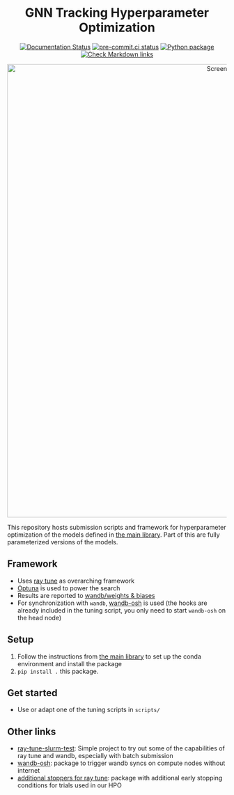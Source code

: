 <div align="center">

# GNN Tracking Hyperparameter Optimization

[![Documentation Status](https://readthedocs.org/projects/gnn-tracking-hpo/badge/?version=latest)](https://gnn-tracking-hpo.readthedocs.io/en/latest/?badge=latest)
[![pre-commit.ci status](https://results.pre-commit.ci/badge/github/gnn-tracking/hyperparameter_optimization/main.svg)](https://results.pre-commit.ci/latest/github/gnn-tracking/hyperparameter_optimization/main)
[![Python package](https://github.com/gnn-tracking/hyperparameter_optimization/actions/workflows/test.yaml/badge.svg)](https://github.com/gnn-tracking/hyperparameter_optimization/actions/workflows/test.yaml)
[![Check Markdown links](https://github.com/gnn-tracking/hyperparameter_optimization/actions/workflows/check-links.yaml/badge.svg)](https://github.com/gnn-tracking/hyperparameter_optimization/actions/workflows/check-links.yaml)

<img width="1042" alt="Screenshot of wandb" src="https://user-images.githubusercontent.com/13602468/200128053-403ba2ac-7b52-4822-a34a-f154f38cb874.png">

</div>

This repository hosts submission scripts and framework for hyperparameter optimization
of the models defined in [the main library](https://github.com/gnn-tracking/gnn_tracking).
Part of this are fully parameterized versions of the models.

## Framework

* Uses [ray tune](https://docs.ray.io/en/latest/tune/index.html) as overarching
  framework
* [Optuna](https://optuna.readthedocs.io/) is used to power the search
* Results are reported to [wandb/weights & biases](https://wandb.ai/)
* For synchronization with `wandb`, [wandb-osh](https://github.com/klieret/wandb-offline-sync-hook/) is used (the hooks are already included in the tuning script, you only need to start `wandb-osh` on the head node)

## Setup

1. Follow the instructions from [the main library](https://github.com/gnn-tracking/gnn_tracking)
   to set up the conda environment and install the package
2. `pip install .` this package.

## Get started

* Use or adapt one of the tuning scripts in `scripts/`

## Other links

* [ray-tune-slurm-test](https://github.com/klieret/ray-tune-slurm-test/):
  Simple project to try out some of the capabilities of ray tune and wandb,
  especially with batch submission
* [wandb-osh](https://github.com/klieret/wandb-offline-sync-hook/): package to trigger
  wandb syncs on compute nodes without internet
* [additional stoppers for ray tune](https://github.com/klieret/ray-tune-stoppers-contrib.git):
  package with additional early stopping conditions for trials used in our
  HPO

